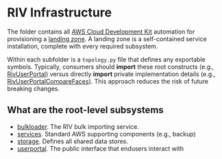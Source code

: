 # RIV Infrastructure

The folder contains all [AWS Cloud Development Kit](https://docs.aws.amazon.com/cdk/latest/guide/work-with-cdk-python.html) automation for provisioning a [landing zone](toplogogies.py).  A landing zone is a self-contained service installation, complete with every required subsystem.

Within each subfolder is a `topology.py` file that defines any exportable symbols.  Typically, consumers should **import** these root constructs (e.g., [RivUserPortal](userportal/topology.py)) versus directly **import** private implementation details (e.g., [RivUserPortalCompareFaces](userportal/functions/definitions.py)).  This approach reduces the risk of future breaking changes.

## What are the root-level subsystems

- [bulkloader](bulkloader).  The RIV bulk importing service. 
- [services](services). Standard AWS supporting components (e.g., backup)
- [storage](storage). Defines all shared data stores.
- [userportal](userportal).  The public interface that endusers interact with
